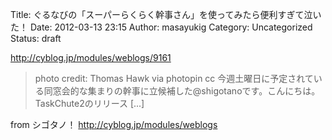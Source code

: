 Title: ぐるなびの「スーパーらくらく幹事さん」を使ってみたら便利すぎて泣いた！
Date: 2012-03-13 23:15
Author: masayukig
Category: Uncategorized
Status: draft

<http://cyblog.jp/modules/weblogs/9161>  
  
  

> photo credit: Thomas Hawk via photopin cc
> 今週土曜日に予定されている同窓会的な集まりの幹事に立候補した@shigotanoです。こんにちは。
> TaskChute2のリリース \[...\]

  
  
from シゴタノ！ <http://cyblog.jp/modules/weblogs>
